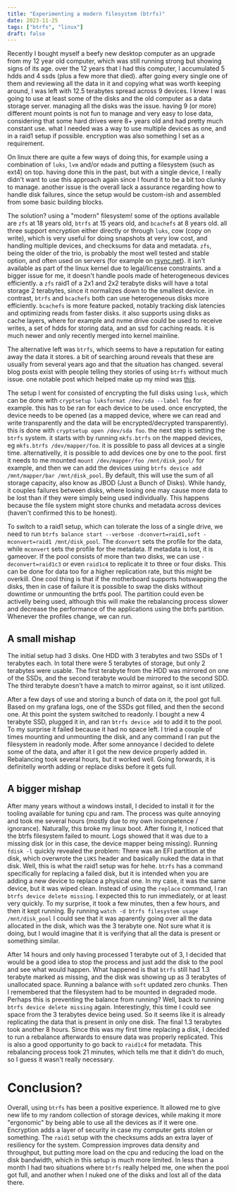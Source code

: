 ```yaml
---
title: "Experimenting a modern filesystem (btrfs)"
date: 2023-11-25
tags: ["btrfs", "linux"]
draft: false
---
```


Recently I bought myself a beefy new desktop computer as an upgrade from my 12
year old computer, which was still running strong but showing signs of its age.
over the 12 years that I had this computer, I accumulated 5 hdds and 4 ssds
(plus a few more that died). after going every single one of them and reviewing
all the data in it and copying what was worth keeping around, I was left with
12.5 terabytes spread across 9 devices. I knew I was going to use at least some
of the disks and the old computer as a data storage server. managing all the
disks was the issue. having 9 (or more) different mount points is not fun to
manage and very easy to lose data, considering that some hard drives were 8+
years old and had pretty much constant use. what I needed was a way to use
multiple devices as one, and in a raid1 setup if possible. encryption was also
something I set as a requirement.

On linux there are quite a few ways of doing this, for example using a
combination of `luks`, `lvm` and/or `mdadm` and putting a filesystem (such as
ext4) on top. having done this in the past, but with a single device, I really
didn't want to use this approach again since I found it to be a bit too clunky
to manage. another issue is the overall lack a assurance regarding how to
handle disk failures, since the setup would be custom-ish and assembled from
some basic building blocks.

The solution? using a "modern" filesystem! some of the options available are
`zfs` at 18 years old, `btrfs` at 15 years old, and `bcachefs` at 8 years old.
all three support encryption either directly or through `luks`, cow (copy on
write), which is very useful for doing snapshots at very low cost, and handling
multiple devices, and checksums for data and metadata. `zfs`, being the older
of the trio, is probably the most well tested and stable option, and often used
on servers (for example on [rsync.net](https://www.rsync.net/)). it isn't
available as part of the linux kernel due to legal/license constraints. and a
bigger issue for me, it doesn't handle pools made of heterogeneous devices
efficiently. a `zfs` raid1 of a 2x1 and 2x2 terabyte disks will have a total
storage 2 terabytes, since it normalizes down to the smallest device. in
contrast, `btrfs` and `bcachefs` both can use heterogeneous disks more
efficiently. `bcachefs` is more feature packed, notably tracking disk latencies
and optimizing reads from faster disks. it also supports using disks as cache
layers, where for example and nvme drive could be used to receive writes, a set
of hdds for storing data, and an ssd for caching reads. it is much newer and
only recently merged into kernel mainline.

The alternative left was `btrfs`, which seems to have a reputation for eating
away the data it stores. a bit of searching around reveals that these are
usually from several years ago and that the situation has changed. several blog
posts exist with people telling they stories of using `btrfs` without much
issue. one notable post which helped make up my mind was
[this](https://markmcb.com/linux/btrfs/five-years-of-btrfs/).

The setup I went for consisted of encrypting the full disks using `lusk`, which
can be done with `cryptsetup luksformat /dev/sda --label foo` for example. this
has to be ran for each device to be used. once encrypted, the device needs to
be opened (as a mapped device, where we can read and write transparently and
the data will be encrypted/decrypted transparently). this is done with
`cryptsetup open /dev/sda foo`. the next step is setting the `btrfs` system. it
starts with by running `mkfs.btrfs` on the mapped devices, eg `mkfs.btrfs
/dev/mapper/foo`. it is possible to pass all devices at a single time.
alternativelly, it is possible to add devices one by one to the pool. first it
needs to me mounted `mount /dev/mapper/foo /mnt/disk_pool/` for example, and
then we can add the devices using `btrfs device add /mnt/mapper/bar
/mnt/disk_pool`. By default, this will use the sum of all storage capacity,
also know as JBOD (Just a Bunch of Disks). While handy, it couples failures
between disks, where losing one may cause more data to be lost than if they
were simply being used individually. This happens because the file system might
store chunks and metadata across devices (haven't confirmed this to be honest).

To switch to a raid1 setup, which can tolerate the loss of a single drive, we
need to run `btrfs balance start --verbose -dconvert=raid1,soft -mconvert=raid1
/mnt/disk_pool`. The `dconvert` sets the profile for the data, while `mconvert`
sets the profile for the metadata. If metadata is lost, it is gameover. If the
pool consists of more than two disks, we can use `-deconvert=raid1c3` or even
`raid1c4` to replicate it to three or four disks. This can be done for data too
for a higher replication rate, but this might be overkill. One cool thing is
that if the motherboard supports hotswapping the disks, then in case of failure
it is possible to swap the disks without downtime or unmounting the brtfs pool.
The partition could even be activelly being used, although this will make the
rebalancing process slower and decrease the performance of the applications
using the btrfs partition. Whenever the profiles change, we can run.

## A small mishap

The initial setup had 3 disks. One HDD with 3 terabytes and two SSDs of 1
terabytes each. In total there were 5 terabytes of storage, but only 2
terabytes were usable. The first terabyte from the HDD was mirrored on one of
the SSDs, and the second terabyte would be mirrored to the second SDD. The
third terabyte doesn't have a match to mirror against, so it isnt utilized.

After a few days of use and storing a bunch of data on it, the pool got full.
Based on my grafana logs, one of the SSDs got filled, and then the second one.
At this point the system switched to readonly. I bought a new 4 terabyte SSD,
plugged it in, and ran `btrfs device add` to add it to the pool. To my surprise
it failed because it had no space left. I tried a couple of times mounting and
unmounting the disk, and any command I ran put the filesystem in readonly mode.
After some annoyance I decided to delete some of the data, and after it I got
the new device properly added in. Rebalancing took several hours, but it worked
well. Going forwards, it is definitelly worth adding or replace disks before it
gets full.

## A bigger mishap

After many years without a windows install, I decided to install it for the
tooling available for tuning cpu and ram. The process was quite annoying and
took me several hours (mostly due to my own inconpetence / ignorance).
Naturally, this broke my linux boot. After fixing it, I noticed that the btrfs
filesystem failed to mount. Logs showed that it was due to a missing disk (or
in this case, the device mapper being missing). Running `fdisk -l` quickly
revealed the problem: There was an EFI partition at the disk, which overwrote
the `LUKS` header and basically nuked the data in that disk. Well, this is what
the raid1 setup was for hehe. `btrfs` has a command specifically for replacing
a failed disk, but it is intended when you are adding a new device to replace a
physical one. In my case, it was the same device, but it was wiped clean.
Instead of using the `replace` command, I ran `btrfs device delete missing`. I
expected this to run immediately, or at least very quickly. To my surprise, it
took a few minutes, then a few hours, and then it kept running. By running
`watch -d btrfs filesystem usage /mnt/disk_pool` I could see that it was
aparently going over all the data allocated in the disk, which was the 3
terabyte one. Not sure what it is doing, but I would imagine that it is
verifying that all the data is present or something similar.

After 14 hours and only having processed 1 terabyte out of 3, I decided that
would be a good idea to stop the process and just add the disk to the pool and
see what would happen. What happened is that `btrfs` still had 1.3 terabyte
marked as missing, and the disk was showing up as 3 terabytes of unallocated
space. Running a balance with `soft` updated zero chunks. Then I remembered
that the filesystem had to be mounted in degraded mode. Perhaps this is
preventing the balance from running? Well, back to running `btrfs device delete
missing` again. Interestingly, this time I could see space from the 3 terabytes
device being used. So it seems like it is already replicating the data that is
present in only one disk. The final 1.3 terabytes took another 8 hours. Since
this was my first time replacing a disk, I decided to run a rebalance
afterwards to ensure data was properly replicated. This is also a good
opportunity to go back to `raid1c4` for metadata. This rebalancing process took
21 minutes, which tells me that it didn't do much, so I guess it wasn't really
necessary.

# Conclusion?

Overall, using `btrfs` has been a positive experience. It allowed me to give
new life to my random collection of storage devices, while making it more
"ergonomic" by being able to use all the devices as if it were one. Encryption
adds a layer of security in case my computer gets stolen or something. The
`raid1` setup with the checksums adds an extra layer of resiliency for the
system. Compression improves data density and throughput, but putting more load
on the cpu and reducing the load on the disk bandwidth, which in this setup is
much more limited. In less than a month I had two situations where `btrfs`
really helped me, one when the pool got full, and another when I nuked one of
the disks and lost all of the data there.
